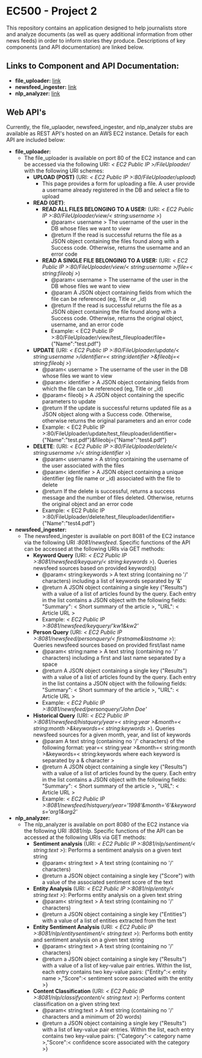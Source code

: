 # EC500 - Project 2 
This repository contains an application designed to help journalists store and analyze documents (as well as query additional information from other news feeds) in order to inform stories they produce. Descriptions of key components (and API documentation) are linked below.
## Links to Component and API Documentation:
- **file_uploader:** [link](https://github.com/BUEC500C1/news-analyzer-whunt1965/blob/main/file_uploader/README.md)
- **newsfeed_ingester:** [link](https://github.com/BUEC500C1/news-analyzer-whunt1965/blob/main/newsfeed_ingester/README.md)
- **nlp_analyzer:** [link](https://github.com/BUEC500C1/news-analyzer-whunt1965/blob/main/nlp_analyzer/README.md)

## Web API's
Currently, the file_uplaoder, newsfeed_ingester, and nlp_analyzer stubs are available as REST API's hosted on an AWS EC2 instance. Details for each API are included below:

- **file_uploader:**
  - The file_uploader is available on port 80 of the EC2 instance and can be accessed via the following URI: *< EC2 Public IP >/FileUploader/* with the following URI schemes:
    - **UPLOAD (POST)** (URI: *< EC2 Public IP >:80/FileUploader/upload*)
        - This page provides a form for uploading a file. A user provide a username already registered in the DB and select a file to upload
    - **READ (GET)**:
        - **READ ALL FILES BELONGING TO A USER:** (URI: *< EC2 Public IP >:80/FileUploader/view/< string:username >*)
            - @param< username > The username of the user in the DB whose files we want to view
            - @return If the read is successful returns the file as a JSON object containing the files found along with a Success code. Otherwise, returns the username and an error code
        - **READ A SINGLE FILE BELONGING TO A USER:** (URI: *< EC2 Public IP >:80/FileUploader/view/< string:username >/file=< string:fileobj >*)
            - @param< username > The username of the user in the DB whose files we want to view
            - @param<fileobj> A JSON object containing fields from which the file can be referenced (eg, Title or _id)
            - @return If the read is successful returns the file as a JSON object containing the file found along with a Success code. Otherwise, returns the original object, username, and an error code
            - Example: < EC2 Public IP >:80/FileUploader/view/test_fileuploader/file={"Name":"test.pdf"}
    - **UPDATE** (URI: *< EC2 Public IP >:80/FileUploader/update/< string:username >/identifier=< string:identifier >&fileobj=< string:fileobj >*)
        - @param< username > The username of the user in the DB whose files we want to view
        - @param< identifier > A JSON object containing fields from which the file can be referenced (eg, Title or _id)
        - @param< fileobj > A JSON object containing the specific parameters to update
        - @return If the update is successful returns updated file as a JSON object along with a Success code. Otherwise, otherwise returns the original parameters and an error code
        - Example: < EC2 Public IP >:80/FileUploader/update/test_fileuploader/identifier={"Name":"test.pdf"}&fileobj={"Name":"test4.pdf"}
    - **DELETE**: (URI: *< EC2 Public IP >:80/FileUploader/delete/< string:username >/< string:identifier >*)
        - @param< username > A string containing the username of the user associated with the files
        - @param< identifier > A JSON object containing a unique identifier (eg file name or _id) associated with the file to delete
        - @return If the delete is successful, returns a success message and the number of files deleted. Otherwise, returns the original object and an error code
        - Example: < EC2 Public IP >:80/FileUploader/delete/test_fileuploader/identifier={"Name":"test4.pdf"}
- **newsfeed_ingester:**
  - The newsfeed_ingester is available on port 8081 of the EC2 instance via the following URI *<EC2 Public IP>:8081/newsfeed*. Specific functions of the API can be accessed at the following URIs via GET methods:
    - **Keyword Query** (URI: *< EC2 Public IP >:8081/newsfeed/keyquery/< string:keywords >*). Queries newsfeed sources based on provided keyword(s)
        - @param< string:keywords > A text string (containing no '/' characters) including a list of keywords separated by '&'
        - @return A JSON object containing a single key ("Results") with a value of a list of articles found by the query. Each entry in the list contains a JSON object with the following fields: "Summary": < Short summary of the article >, "URL": < Article URL >
        - Example: *< EC2 Public IP >:8081/newsfeed/keyquery/'kw1&kw2'*
    - **Person Query** (URI: *< EC2 Public IP >:8081/newsfeed/personquery/< firstname&lastname >*): Queries newsfeed sources based on provided first/last name
        - @param< string:name > A text string (containing no '/' characters) including a first and last name separated by a space
        - @return A JSON object containing a single key ("Results") with a value of a list of articles found by the query. Each entry in the list contains a JSON object with the following fields: "Summary": < Short summary of the article >, "URL": < Article URL >
        - Example: *< EC2 Public IP >:8081/newsfeed/personquery/'John Doe'*
    - **Historical Query** (URI: *< EC2 Public IP >:8081/newsfeed/histquery/year=< string:year >&month=< string:month >&keywords=< string:keywords >*). Queries newsfeed sources for a given month, year, and list of keywords
        - @param<string> A text string (containing no '/' characters) of the following format: year=< string:year >&month=< string:month >&keywords=< string:keywords where each keyword is separated by a & character >
        - @return A JSON object containing a single key ("Results") with a value of a list of articles found by the query. Each entry in the list contains a JSON object with the following fields: "Summary": < Short summary of the article >, "URL": < Article URL >
      - Example: *< EC2 Public IP >:8081/newsfeed/histquery/year='1998'&month='6'&keywords='arg1&arg2'*
- **nlp_analyzer:** 
  - The nlp_analyzer is available on port 8080 of the EC2 instance via the following URI *<EC2 Public IP>:8081/nlp*. Specific functions of the API can be accessed at the following URIs via GET methods:
    - **Sentiment analysis** (URI: *< EC2 Public IP >:8081/nlp/sentiment/< string:text >*): Performs a sentiment analysis on a given text string
        - @param< string:text > A text string (containing no '/' characters)
        - @return a JSON object containing a single key ("Score") with a value of the associated sentiment score of the text
    - **Entity Analysis** (URI: *< EC2 Public IP >:8081/nlp/entity/< string:text >*): Performs entity analysis on a given text string
        - @param< string:text > A text string (containing no '/' characters)
        - @return a JSON object containing a single key ("Entities") with a value of a list of entities extracted from the text
    - **Entity Sentiment Analysis** (URI: *< EC2 Public IP >:8081/nlp/entitysentiment/< string:text >*): Performs both entity and sentiment analysis on a given text string
        - @param< string:text > A text string (containing no '/' characters)
        - @return a JSON object containing a single key ("Results") with a value of a list of key-value pair entries. Within the list, each entry contains two key-value pairs: {"Entity":< entity name >,"Score":< sentiment score associated with the entity >}
    - **Content Classification** (URI: *< EC2 Public IP >:8081/nlp/classifycontent/< string:text >*): Performs content classification on a given string text
        - @param< string:text > A text string (containing no '/' characters and a minimum of 20 words)
        - @return a JSON object containing a single key ("Results") with a list of key-value pair entries. Within the list, each entry contains two key-value pairs: {"Category":< category name >,"Score":< confidence score associated with the category >}
